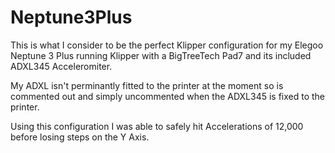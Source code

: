 # Neptune3Plus
This is what I consider to be the perfect Klipper configuration for my Elegoo Neptune 3 Plus running Klipper with a BigTreeTech Pad7 and its included ADXL345 Acceleromiter.

My ADXL isn't perminantly fitted to the printer at the moment so is commented out and simply uncommented when the ADXL345 is fixed to the printer.

Using this configuration I was able to safely hit Accelerations of 12,000 before losing steps on the Y Axis.
